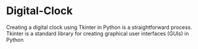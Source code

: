 # Digital-Clock
Creating a digital clock using Tkinter in Python is a straightforward process. Tkinter is a standard library for creating graphical user interfaces (GUIs) in Python
